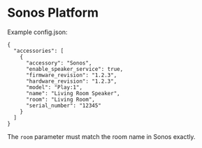 
# Sonos Platform

Example config.json:

    {
      "accessories": [
        {
          "accessory": "Sonos",
          "enable_speaker_service": true,
          "firmware_revision": "1.2.3",
          "hardware_revision": "1.2.3",
          "model": "Play:1",
          "name": "Living Room Speaker",
          "room": "Living Room",
          "serial_number": "12345"
        }
      ]
    }

The `room` parameter must match the room name in Sonos exactly.
